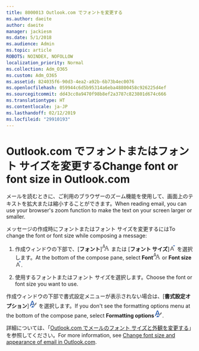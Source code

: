 ```yaml
---
title: 8000013 Outlook.com でフォントを変更する
ms.author: daeite
author: daeite
manager: jackiesm
ms.date: 5/1/2018
ms.audience: Admin
ms.topic: article
ROBOTS: NOINDEX, NOFOLLOW
localization_priority: Normal
ms.collection: Adm_O365
ms.custom: Adm_O365
ms.assetid: 824035f6-90d3-4ea2-a92b-6b73b4ec0076
ms.openlocfilehash: 059944c6d5b95314a6eba48800458c926225d4ef
ms.sourcegitcommit: dd43cc0a9470f98b8ef2a3787c823801d674c666
ms.translationtype: HT
ms.contentlocale: ja-JP
ms.lasthandoff: 02/12/2019
ms.locfileid: "29910193"
---
```

# <a name="change-font-or-font-size-in-outlookcom"></a><span data-ttu-id="797e8-102">Outlook.com でフォントまたはフォント サイズを変更する</span><span class="sxs-lookup"><span data-stu-id="797e8-102">Change font or font size in Outlook.com</span></span>

<span data-ttu-id="797e8-103">メールを読むときに、ご利用のブラウザーのズーム機能を使用して、画面上のテキストを拡大または縮小することができます。</span><span class="sxs-lookup"><span data-stu-id="797e8-103">When reading email, you can use your browser's zoom function to make the text on your screen larger or smaller.</span></span>
  
<span data-ttu-id="797e8-104">メッセージの作成時にフォントまたはフォント サイズを変更するには</span><span class="sxs-lookup"><span data-stu-id="797e8-104">To change the font or font size while composing a message:</span></span>
  
1. <span data-ttu-id="797e8-105">作成ウィンドウの下部で、[**フォント**]![フォント](media/6d9372e0-cde5-49fc-a457-aafb62255163.png) または [**フォント サイズ**]![フォント サイズ アイコン](media/9334f617-9593-4bd0-afb1-c53308ad7591.png) を選択します。</span><span class="sxs-lookup"><span data-stu-id="797e8-105">At the bottom of the compose pane, select **Font**![Font](media/6d9372e0-cde5-49fc-a457-aafb62255163.png) or **Font size**![The Font size icon](media/9334f617-9593-4bd0-afb1-c53308ad7591.png).</span></span>
    
2. <span data-ttu-id="797e8-106">使用するフォントまたはフォント サイズを選択します。</span><span class="sxs-lookup"><span data-stu-id="797e8-106">Choose the font or font size you want to use.</span></span>
    
<span data-ttu-id="797e8-107">作成ウィンドウの下部で書式設定メニューが表示されない場合は、[**書式設定オプション**]![書式設定オプション アイコン](media/13103798-e3ea-4069-a7a0-63f8903c8c3a.png) を選択します。</span><span class="sxs-lookup"><span data-stu-id="797e8-107">If you don't see the formatting options menu at the bottom of the compose pane, select **Formatting options**![The Formatting options icon](media/13103798-e3ea-4069-a7a0-63f8903c8c3a.png).</span></span>
  
<span data-ttu-id="797e8-108">詳細については、「[Outlook.com でメールのフォント サイズと外観を変更する](https://go.microsoft.com/fwlink/p/?linkid=873130)」を参照してください。</span><span class="sxs-lookup"><span data-stu-id="797e8-108">For more information, see [Change font size and appearance of email in Outlook.com](https://go.microsoft.com/fwlink/p/?linkid=873130).</span></span>
  


